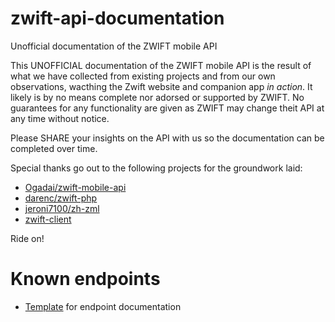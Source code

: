 # zwift-api-documentation
Unofficial documentation of the ZWIFT mobile API

This UNOFFICIAL documentation of the ZWIFT mobile API is the result of what we have collected from existing projects and from our own observations, wacthing the Zwift website and companion app *in action*. It likely is by no means complete nor adorsed or supported by ZWIFT. No guarantees for any functionality are given as ZWIFT may change theit API at any time without notice.  

Please SHARE your insights on the API with us so the documentation can be completed over time.  

Special thanks go out to the following projects for the groundwork laid:  
- [Ogadai/zwift-mobile-api](https://github.com/Ogadai/zwift-mobile-api)
- [darenc/zwift-php](https://github.com/darenc/zwift-php)
- [jeroni7100/zh-zml](https://github.com/jeroni7100/zh-zml)
- [zwift-client](https://pypi.org/project/zwift-client/)

Ride on!

# Known endpoints

- [Template](https://github.com/strukturunion-mmw/zwift-api-documentation/blob/main/template.md) for endpoint documentation
